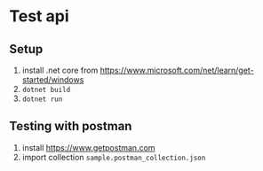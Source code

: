 # Test api

## Setup
1. install .net core from https://www.microsoft.com/net/learn/get-started/windows
2. `dotnet build`
3. `dotnet run`

## Testing with postman
1. install https://www.getpostman.com
2. import collection `sample.postman_collection.json`
